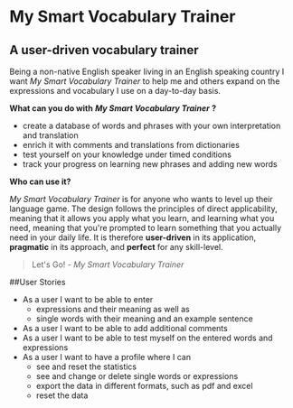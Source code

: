 # My Smart Vocabulary Trainer

## A user-driven vocabulary trainer


Being a non-native English speaker living in an English speaking
country I want *My Smart Vocabulary Trainer* to help me and others expand on the expressions and vocabulary I use on a day-to-day basis.
  
**What can you do with** ***My Smart Vocabulary Trainer*** **?**
-  create a database of words and phrases with your own interpretation and translation  
-  enrich it with comments and translations from dictionaries
-  test yourself on your knowledge under timed conditions
-  track your progress on learning new phrases and adding new words

**Who can use it?**

*My Smart Vocabulary Trainer* is for anyone who wants to level up their 
language game. The design follows the principles of direct applicability, meaning that it allows you apply what you learn, and
learning what you need, meaning that you're prompted to learn something that you actually need in your daily life.
It is therefore **user-driven** in its application, **pragmatic** in its approach, and **perfect** for any skill-level.

> Let's Go! - *My Smart Vocabulary Trainer*
 
##User Stories
- As a user I want to be able to enter 
    - expressions and their meaning as well as 
    - single words with their meaning and an example sentence
- As a user I want to be able to add additional comments
- As a user I want to be able to test myself on the entered words and expressions
- As a user I want to have a profile where I can 
    - see and reset the statistics
    - see and change or delete single words or expressions
    - export the data in different formats, such as pdf and excel
    - reset the data